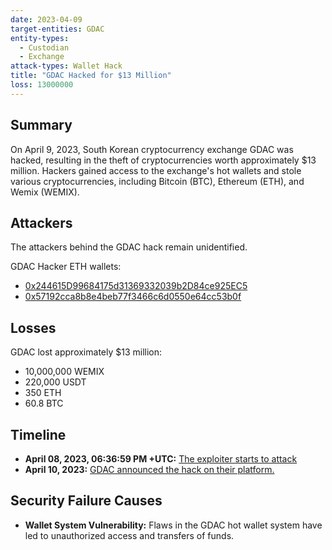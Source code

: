 ```yaml
---
date: 2023-04-09
target-entities: GDAC
entity-types:
  - Custodian
  - Exchange
attack-types: Wallet Hack
title: "GDAC Hacked for $13 Million"
loss: 13000000
---
```


## Summary

On April 9, 2023, South Korean cryptocurrency exchange GDAC was hacked, resulting in the theft of cryptocurrencies worth approximately $13 million. Hackers gained access to the exchange's hot wallets and stole various cryptocurrencies, including Bitcoin (BTC), Ethereum (ETH), and Wemix (WEMIX).

## Attackers

The attackers behind the GDAC hack remain unidentified.

GDAC Hacker ETH wallets:

- [0x244615D99684175d31369332039b2D84ce925EC5](https://etherscan.io/address/0x244615D99684175d31369332039b2D84ce925EC5)
- [0x57192cca8b8e4beb77f3466c6d0550e64cc53b0f](https://etherscan.io/address/0x57192cca8b8e4beb77f3466c6d0550e64cc53b0f)

## Losses

GDAC lost approximately $13 million:

- 10,000,000 WEMIX
- 220,000 USDT
- 350 ETH
- 60.8 BTC

## Timeline

- **April 08, 2023, 06:36:59 PM +UTC:** [The exploiter starts to attack](https://etherscan.io/tx/0x242fea7585152bc1652aac4dbe9db3e8ceaa428f5372e22d40071ee2b50733a7)
- **April 10, 2023:** [GDAC announced the hack on their platform.](https://support.gdac.com/hc/ko/articles/17389345782041)

## Security Failure Causes

- **Wallet System Vulnerability:** Flaws in the GDAC hot wallet system have led to unauthorized access and transfers of funds.
